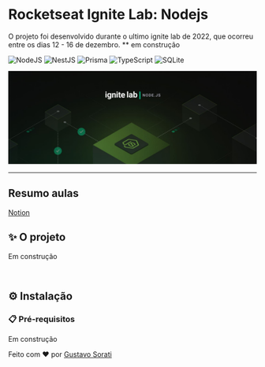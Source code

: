 # Rocketseat Ignite Lab: Nodejs

O projeto foi desenvolvido durante o ultimo ignite lab de 2022, que ocorreu entre os dias 12 - 16 de dezembro.
** em construção

![NodeJS](https://img.shields.io/badge/node.js-6DA55F?style=for-the-badge&logo=node.js&logoColor=white)
![NestJS](https://img.shields.io/badge/nestjs-%23E0234E.svg?style=for-the-badge&logo=nestjs&logoColor=white)
![Prisma](https://img.shields.io/badge/Prisma-3982CE?style=for-the-badge&logo=Prisma&logoColor=white)
![TypeScript](https://img.shields.io/badge/typescript-%23007ACC.svg?style=for-the-badge&logo=typescript&logoColor=white)
![SQLite](https://img.shields.io/badge/sqlite-%2307405e.svg?style=for-the-badge&logo=sqlite&logoColor=white)

<div align="center">
  <img src="docs/background.jpg" width="1080px" >
</div>

---

## Resumo aulas

<a href="https://florentine-triangle-496.notion.site/Ignite-Lab-Node-JS-549b789008a54411ba5f75ff07105f38">Notion</a>


## ✨ O projeto

Em construção


<br/>

## ⚙️ Instalação

### 📋 Pré-requisitos

Em construção

Feito com ❤️ por [Gustavo Sorati](https://github.com/gustavosorati) 